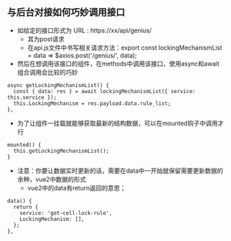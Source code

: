 ## 与后台对接如何巧妙调用接口
- 如给定的接口形式为 URL : https://xx/api/genius/
  - 其为post请求
  - 在api.js文件中书写相关请求方法：export const lockingMechanismList = data => $axios.post('/genius/', data);
- 然后在想调用该接口的组件，在methods中调用该接口，使用async和await组合调用会比较的巧妙
```
async getLockingMechanismList() {
  const { data: res } = await lockingMechanismList({ service: this.service }); 
  this.LockingMechanism = res.payload.data.rule_list; 
},
```
- 为了让组件一挂载就能够获取最新的结构数据，可以在mounted钩子中调用才行
```
mounted() {
  this.getLockingMechanismList();
}
```
- 注意：你要让数据实时更新的话，需要在data中一开始就保留需要更新数据的余种，vue2中数据的形式
  - vue2中的data有return返回的意思；
```
data() {
  return {
    service: 'get-cell-lock-rule', 
    LockingMechanism: [],
  };
},
```
